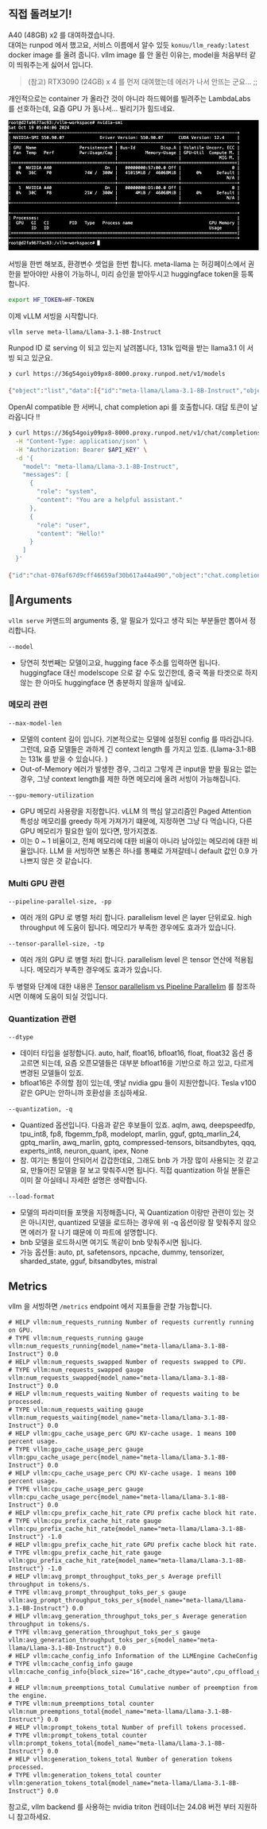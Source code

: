 

## 직접 돌려보기!

A40 (48GB) x2 를 대여하겠습니다.  
대여는 runpod 에서 했고요, 서비스 이름에서 알수 있듯  `konuu/llm_ready:latest` docker image 를 올려 줍니다.  vllm image 를 안 올린 이유는, model을 처음부터 같이 띄워주는게 싫어서 입니다.

> (참고) RTX3090 (24GB) x 4 를 먼저 대여했는데 에러가 나서 안뜨는 군요... ;;

 개인적으로는 container 가 올라간 것이 아니라 하드웨어를 빌려주는 LambdaLabs 를 선호하는데, 요즘 GPU 가 동나서... 빌리기가 힘드네요.
 
![](./rsc/402.png)


서빙을 한번 해보죠, 환경변수 셋업을 한번 합니다.  meta-llama 는 허깅페이스에서 권한을 받아야만 사용이 가능하니, 미리 승인을 받아두시고 huggingface token을 등록합니다. 

``` bash
export HF_TOKEN=HF-TOKEN
```

이제 vLLM 서빙을 시작합니다. 

```bash
vllm serve meta-llama/Llama-3.1-8B-Instruct
```



Runpod ID 로 serving 이 되고 있는지 날려봅니다, 131k 입력을 받는 llama3.1 이 서빙 되고 있군요. 

```bash
❯ curl https://36g54goiy09px8-8000.proxy.runpod.net/v1/models

{"object":"list","data":[{"id":"meta-llama/Llama-3.1-8B-Instruct","object":"model","created":1729342516,"owned_by":"vllm","root":"meta-llama/Llama-3.1-8B-Instruct","parent":null,"max_model_len":131072,"permission":[{"id":"modelperm-f4239c4af18545faabe2190499d6b567","object":"model_permission","created":1729342516,"allow_create_engine":false,"allow_sampling":true,"allow_logprobs":true,"allow_search_indices":false,"allow_view":true,"allow_fine_tuning":false,"organization":"*","group":null,"is_blocking":false}]}]}%   
```


OpenAI compatible 한 서버니, chat completion api 를 호출합니다. 대답 토큰이 날라옵니다 !!

```bash
❯ curl https://36g54goiy09px8-8000.proxy.runpod.net/v1/chat/completions \
  -H "Content-Type: application/json" \
  -H "Authorization: Bearer $API_KEY" \
  -d '{
    "model": "meta-llama/Llama-3.1-8B-Instruct",
    "messages": [
      {
        "role": "system",
        "content": "You are a helpful assistant."
      },
      {
        "role": "user",
        "content": "Hello!"
      }
    ]
  }'

{"id":"chat-076af67d9cff46659af30b617a44a490","object":"chat.completion","created":1729342638,"model":"meta-llama/Llama-3.1-8B-Instruct","choices":[{"index":0,"message":{"role":"assistant","content":"Hello! How can I assist you today?","tool_calls":[]},"logprobs":null,"finish_reason":"stop","stop_reason":null}],"usage":{"prompt_tokens":43,"total_tokens":53,"completion_tokens":10},"prompt_logprobs":null}% 
```


## Arguments

`vllm serve` 커맨드의 arguments 중, 알 필요가 있다고 생각 되는 부분들만 뽑아서 정리합니다.

`--model`
- 당연히 첫번째는 모델이고요, hugging face 주소를 입력하면 됩니다. huggingface 대신 modelscope 으로 갈 수도 있긴한데, 중국 쪽을 타겟으로 하지 않는 한 아마도 huggingface 면 충분하지 않을까 싶네요.


### 메모리 관련


`--max-model-len`
- 모델의 content 길이 입니다. 기본적으로는 모델에 설정된 config 를 따라갑니다. 그런데, 요즘 모델들은 과하게 긴 context length 를 가지고 있죠. (Llama-3.1-8B 는 131k 를 받을 수 있습니다. )
- Out-of-Memory 에러가 발생한 경우, 그리고 그렇게 큰 input을 받을 필요는 없는 경우, 그냥 context length를 제한 하면 메모리에 올려 서빙이 가능해집니다.


`--gpu-memory-utilization`
- GPU 메모리 사용량을 지정합니다. vLLM 의 핵심 알고리즘인 Paged Attention 특성상 메모리를 greedy 하게 가져가기 떄문에, 지정하면 그냥 다 먹습니다, 다른 GPU 메모리가 필요한 일이 있다면, 망가지겠죠.
- 이는 0 ~ 1 비율이고, 전체 메모리에 대한 비율이 아니라 남아있는 메모리에 대한 비율입니다. LLM 을 서빙하면 보통은 하나를 통쨰로 가져갈테니 default 값인 0.9 가 나쁘지 않은 것 같습니다.

### Multi GPU 관련

`--pipeline-parallel-size, -pp`
- 여러 개의 GPU 로 병렬 처리 합니다. parallelism level 은 layer 단위로요. high throughput 에 도움이 됩니다. 메모리가 부족한 경우에도 효과가 있습니다.

`--tensor-parallel-size, -tp`
- 여러 개의 GPU 로 병렬 처리 합니다. parallelism level 은 tensor 연산에 적용됩니다. 메모리가 부족한 경우에도 효과가 있습니다.

두 병렬와 단계에 대한 내용은 [Tensor parallelism vs Pipeline Parallelim](https://colossalai.org/docs/concepts/paradigms_of_parallelism/)  를 참조하시면 이해에 도움이 되실 것입니다.



### Quantization 관련


`--dtype`

- 데이터 타입을 설정합니다. auto, half, float16, bfloat16, float, float32 옵션 중 고르면 되는데, 요즘 오픈모델들은 대부분 bfloat16을 기반으로 하고 있고, 다르게 변경된 모델들이 있죠. 
- bfloat16은 주의할 점이 있는데, 옛날 nvidia gpu 들이 지원안합니다. Tesla v100 같은 GPU는 안하니까 호환성을 조심하세요.  

`--quantization, -q`
- Quantized 옵션입니다. 다음과 같은 후보들이 있죠. aqlm, awq, deepspeedfp, tpu_int8, fp8, fbgemm_fp8, modelopt, marlin, gguf, gptq_marlin_24, gptq_marlin, awq_marlin, gptq, compressed-tensors, bitsandbytes, qqq, experts_int8, neuron_quant, ipex, None
- 참. 여기는 통일이 안되어서 갑갑한데요, 그래도 bnb 가 가장 많이 사용되는 것 같고요, 만들어진 모델을 잘 보고 맞춰주시면 됩니다. 직접 quantization 하실 분들은 이미 잘 아실테니 자세한 설명은 생략합니다.

`--load-format`
- 모델의 파라미터들 포맷을 지정해줍니다, 꼭 Quantization 이랑만 관련이 있는 것은 아니지만, quantized 모델을 로드하는 경우에 위 -q 옵션이랑 잘 맞춰주지 않으면 에러가 잘 나기 떄문에 이 파트에 설명합니다.
- bnb 모델을 로드하시면 여기도 똑같이 bnb 맞춰주시면 됩니다.
- 가능 옵션들:  auto, pt, safetensors, npcache, dummy, tensorizer, sharded_state, gguf, bitsandbytes, mistral




## Metrics

vllm 을 서빙하면 `/metrics` endpoint 에서 지표들을 관찰 가능합니다.

```
# HELP vllm:num_requests_running Number of requests currently running on GPU.
# TYPE vllm:num_requests_running gauge
vllm:num_requests_running{model_name="meta-llama/Llama-3.1-8B-Instruct"} 0.0
# HELP vllm:num_requests_swapped Number of requests swapped to CPU.
# TYPE vllm:num_requests_swapped gauge
vllm:num_requests_swapped{model_name="meta-llama/Llama-3.1-8B-Instruct"} 0.0
# HELP vllm:num_requests_waiting Number of requests waiting to be processed.
# TYPE vllm:num_requests_waiting gauge
vllm:num_requests_waiting{model_name="meta-llama/Llama-3.1-8B-Instruct"} 0.0
# HELP vllm:gpu_cache_usage_perc GPU KV-cache usage. 1 means 100 percent usage.
# TYPE vllm:gpu_cache_usage_perc gauge
vllm:gpu_cache_usage_perc{model_name="meta-llama/Llama-3.1-8B-Instruct"} 0.0
# HELP vllm:cpu_cache_usage_perc CPU KV-cache usage. 1 means 100 percent usage.
# TYPE vllm:cpu_cache_usage_perc gauge
vllm:cpu_cache_usage_perc{model_name="meta-llama/Llama-3.1-8B-Instruct"} 0.0
# HELP vllm:cpu_prefix_cache_hit_rate CPU prefix cache block hit rate.
# TYPE vllm:cpu_prefix_cache_hit_rate gauge
vllm:cpu_prefix_cache_hit_rate{model_name="meta-llama/Llama-3.1-8B-Instruct"} -1.0
# HELP vllm:gpu_prefix_cache_hit_rate GPU prefix cache block hit rate.
# TYPE vllm:gpu_prefix_cache_hit_rate gauge
vllm:gpu_prefix_cache_hit_rate{model_name="meta-llama/Llama-3.1-8B-Instruct"} -1.0
# HELP vllm:avg_prompt_throughput_toks_per_s Average prefill throughput in tokens/s.
# TYPE vllm:avg_prompt_throughput_toks_per_s gauge
vllm:avg_prompt_throughput_toks_per_s{model_name="meta-llama/Llama-3.1-8B-Instruct"} 0.0
# HELP vllm:avg_generation_throughput_toks_per_s Average generation throughput in tokens/s.
# TYPE vllm:avg_generation_throughput_toks_per_s gauge
vllm:avg_generation_throughput_toks_per_s{model_name="meta-llama/Llama-3.1-8B-Instruct"} 0.0
# HELP vllm:cache_config_info Information of the LLMEngine CacheConfig
# TYPE vllm:cache_config_info gauge
vllm:cache_config_info{block_size="16",cache_dtype="auto",cpu_offload_gb="0",enable_prefix_caching="False",gpu_memory_utilization="0.9",num_cpu_blocks="2048",num_gpu_blocks="2375",num_gpu_blocks_override="None",sliding_window="None",swap_space_bytes="4294967296"} 1.0
# HELP vllm:num_preemptions_total Cumulative number of preemption from the engine.
# TYPE vllm:num_preemptions_total counter
vllm:num_preemptions_total{model_name="meta-llama/Llama-3.1-8B-Instruct"} 0.0
# HELP vllm:prompt_tokens_total Number of prefill tokens processed.
# TYPE vllm:prompt_tokens_total counter
vllm:prompt_tokens_total{model_name="meta-llama/Llama-3.1-8B-Instruct"} 0.0
# HELP vllm:generation_tokens_total Number of generation tokens processed.
# TYPE vllm:generation_tokens_total counter
vllm:generation_tokens_total{model_name="meta-llama/Llama-3.1-8B-Instruct"} 0.0
```

참고로, vllm backend 를 사용하는 nvidia triton 컨테이너는 24.08 버전 부터 지원하니 참고하세요.